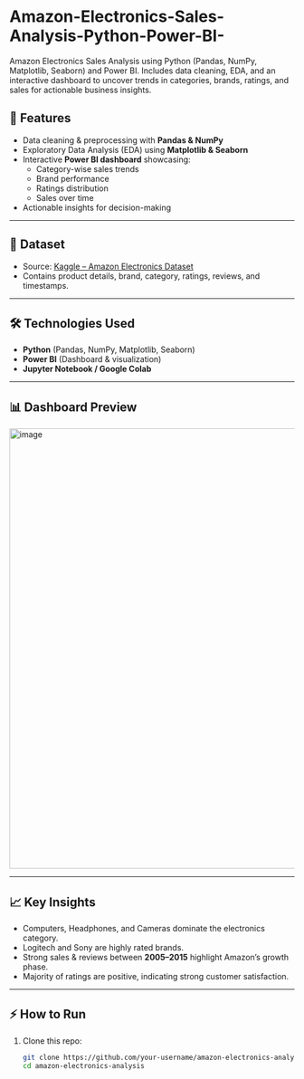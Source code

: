 # Amazon-Electronics-Sales-Analysis-Python-Power-BI-
Amazon Electronics Sales Analysis using Python (Pandas, NumPy, Matplotlib, Seaborn) and Power BI. Includes data cleaning, EDA, and an interactive dashboard to uncover trends in categories, brands, ratings, and sales for actionable business insights.

## 🚀 Features
- Data cleaning & preprocessing with **Pandas & NumPy**
- Exploratory Data Analysis (EDA) using **Matplotlib & Seaborn**
- Interactive **Power BI dashboard** showcasing:
  - Category-wise sales trends
  - Brand performance
  - Ratings distribution
  - Sales over time
- Actionable insights for decision-making

---

## 📂 Dataset
- Source: [Kaggle – Amazon Electronics Dataset](https://www.kaggle.com/datasets/edusanketdk/electronics)  
- Contains product details, brand, category, ratings, reviews, and timestamps.

---

## 🛠️ Technologies Used
- **Python** (Pandas, NumPy, Matplotlib, Seaborn)  
- **Power BI** (Dashboard & visualization)  
- **Jupyter Notebook / Google Colab**  

---

## 📊 Dashboard Preview

<img width="1350" height="778" alt="image" src="https://github.com/user-attachments/assets/7a678c53-dfb5-4da4-845a-32e965048937" />

---

## 📈 Key Insights
- Computers, Headphones, and Cameras dominate the electronics category.  
- Logitech and Sony are highly rated brands.  
- Strong sales & reviews between **2005–2015** highlight Amazon’s growth phase.  
- Majority of ratings are positive, indicating strong customer satisfaction.  

---

## ⚡ How to Run
1. Clone this repo:
   ```bash
   git clone https://github.com/your-username/amazon-electronics-analysis.git
   cd amazon-electronics-analysis
